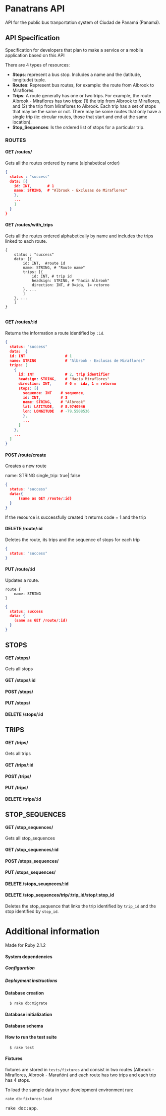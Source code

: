 # Panatrans API

API for the public bus tranportation system of Ciudad de Panamá (Panamá).



## API Specification 
Specification for developers that plan to make a service or a mobile application based on this API

There are 4 types of resources:

* __Stops__: represent a bus stop. Includes a name and the (latitude, longitude) tuple.
* __Routes__: Represent bus routes, for example: the route from Albrook to Miraflores.
* __Trips__: A route generally has one or two trips. For example, the route Albrook - Miraflores has two trips: (1) the trip from Albrook to Miraflores, and (2) the trip from Miraflores to Albrook. Each trip has a set of stops that may be the same or not. There may be some routes that only have a single trip (ie: circular routes, those that start and end at the same location). 
* __Stop_Sequences__: Is the ordered list of stops for a particular trip. 


### ROUTES

#### GET /routes/
Gets all the routes ordered by name (alphabetical order)


```json 
{
  status : "success"
  data: [{ 
    id: INT,       # 1
    name: STRING,  # "Albrook - Exclusas de Miraflores"
    },
    ...
    ]
  }
}
``` 

#### GET /routes/with_trips
Gets all the routes ordered alphabetically by name and includes the trips linked to each route.

```
{
	status : "success"
	data: [{
		id: INT,  #route id
		name: STRING, # "Route name"
		trips: [{
			id: INT, # trip id
			headsign: STRING, # "hacia Albrook"
			direction: INT, # 0=ida, 1= retorno
		}, ...
		]
	}, ...
	]	
}
			
```

#### GET /routes/:id
Returns the information a route identified by `:id`.

```json
{
  status: "success"
  data:  {
  id: INT                  # 1
  name: STRING             # "Albrook - Exclusas de Miraflores" 
  trips: [
    {
      id: INT              # 2, trip identifier
      headsign: STRING,    # "Hacia Miraflores"
      direction: INT,      # 0 =  ida, 1 = retorno
      stops: [{
        sequence: INT    # sequence,
        id: INT,         # 3 
        name: STRING,    # "Albrook"
        lat: LATITUDE,   # 8.9740946
        lon: LONGITUDE   # -79.5508536
        },
        ...
      ]
    },
    ...
  ]
}
```  

#### POST /route/create
Creates a new route

name: STRING
single_trip: true| false


```json
{
  status: "success"
  data:{  
      (same as GET /route/:id)
  }
}
```

If the resource is successfully created it returns code = 1 and the trip 

#### DELETE /route/:id
Deletes the route, its trips and the sequence of stops for each trip

```json
{
  status: "success"
}
``` 



#### PUT /route/:id
Updates a route.

```
route {
	name: STRING
}
```

```json
{
  status: success
  data: {
  	(same as GET /route/:id)
  }
}
``` 

## STOPS

#### GET /stops/
Gets all stops

#### GET /stops/:id

#### POST /stops/

#### PUT /stops/

#### DELETE /stops/:id


## TRIPS

#### GET /trips/
Gets all trips

#### GET /trips/:id

#### POST /trips/

#### PUT /trips/

#### DELETE /trips/:id


## STOP_SEQUENCES

#### GET /stop_sequences/
Gets all stop_sequences

#### GET /stop_sequences/:id

#### POST /stops_sequences/

#### PUT /stops_sequences/

#### DELETE /stops_seuqneces/:id

#### DELETE /stop_sequences/trip/:trip_id/stop/:stop_id
Deletes the stop_sequence that links the trip identified by `trip_id` and the stop identified by `stop_id`.





# Additional information

Made for Ruby 2.1.2

#### System dependencies

##### Configuration

##### Deployment instructions

#### Database creation

```
  $ rake db:migrate
``` 
#### Database initialization


#### Database schema



#### How to run the test suite

```
  $ rake test
```

#### Fixtures

 fixtures are stored in `tests/fixtures` and consist in two routes (Albrook - Miraflores, Albrook - Marañón) and each route has two trips and each trip has 4 stops.


 

To load the sample data in your development environment run:

```
rake db:fixtures:load
```


<tt>rake doc:app</tt>.
